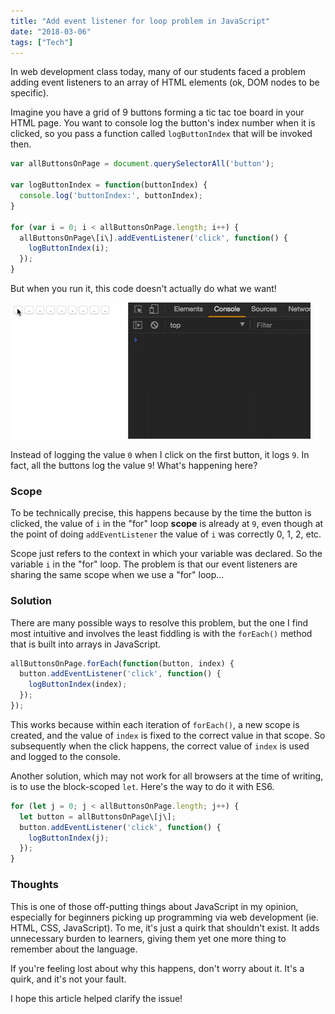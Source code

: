 ```yaml
---
title: "Add event listener for loop problem in JavaScript"
date: "2018-03-06"
tags: ["Tech"]
---
```


In web development class today, many of our students faced a problem adding event listeners to an array of HTML elements (ok, DOM nodes to be specific).

Imagine you have a grid of 9 buttons forming a tic tac toe board in your HTML page. You want to console log the button's index number when it is clicked, so you pass a function called `logButtonIndex` that will be invoked then.

```js
var allButtonsOnPage = document.querySelectorAll('button');

var logButtonIndex = function(buttonIndex) {
  console.log('buttonIndex:', buttonIndex);
}

for (var i = 0; i < allButtonsOnPage.length; i++) {
  allButtonsOnPage\[i\].addEventListener('click', function() {
    logButtonIndex(i);
  });
}
```

But when you run it, this code doesn't actually do what we want!

![add event listener for loop problem in JavaScript in browser](images/add-event-listener-loop-buttons-problem.gif)

Instead of logging the value `0` when I click on the first button, it logs `9`. In fact, all the buttons log the value `9`! What's happening here?

### Scope

To be technically precise, this happens because by the time the button is clicked, the value of `i` in the "for" loop **scope** is already at `9`, even though at the point of doing `addEventListener` the value of `i` was correctly 0, 1, 2, etc.

Scope just refers to the context in which your variable was declared. So the variable `i` in the "for" loop. The problem is that our event listeners are sharing the same scope when we use a "for" loop...

### Solution

There are many possible ways to resolve this problem, but the one I find most intuitive and involves the least fiddling is with the `forEach()` method that is built into arrays in JavaScript.

```js
allButtonsOnPage.forEach(function(button, index) {
  button.addEventListener('click', function() {
    logButtonIndex(index);
  });
});
```

This works because within each iteration of `forEach()`, a new scope is created, and the value of `index` is fixed to the correct value in that scope. So subsequently when the click happens, the correct value of `index` is used and logged to the console.

Another solution, which may not work for all browsers at the time of writing, is to use the block-scoped `let`. Here's the way to do it with ES6.

```js
for (let j = 0; j < allButtonsOnPage.length; j++) {
  let button = allButtonsOnPage\[j\];
  button.addEventListener('click', function() {
    logButtonIndex(j);
  });
}
```
### Thoughts

This is one of those off-putting things about JavaScript in my opinion, especially for beginners picking up programming via web development (ie. HTML, CSS, JavaScript). To me, it's just a quirk that shouldn't exist. It adds unnecessary burden to learners, giving them yet one more thing to remember about the language.

If you're feeling lost about why this happens, don't worry about it. It's a quirk, and it's not your fault.

I hope this article helped clarify the issue!
